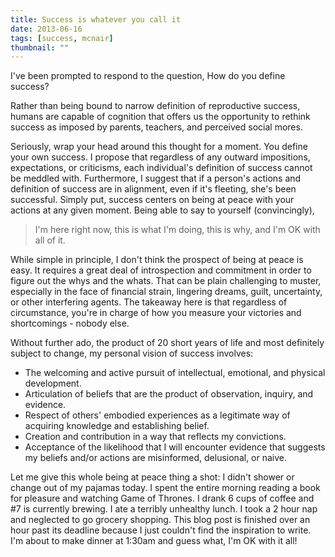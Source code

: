 ```yaml
---
title: Success is whatever you call it
date: 2013-06-16
tags: [success, mcnair]
thumbnail: ""
---
```


I've been prompted to respond to the question, How do you define success?

Rather than being bound to narrow definition of reproductive success, humans are
capable of cognition that offers us the opportunity to rethink success as
imposed by parents, teachers, and perceived social mores.

Seriously, wrap your head around this thought for a moment. You define your own
success. I propose that regardless of any outward impositions, expectations, or
criticisms, each individual's definition of success cannot be meddled with.
Furthermore, I suggest that if a person's actions and definition of success are
in alignment, even if it's fleeting, she's been successful. Simply put, success
centers on being at peace with your actions at any given moment. Being able to
say to yourself (convincingly),

> I'm here right now, this is what I'm doing, this is why, and I'm OK with all
of it.

While simple in principle, I don't think the prospect of being at peace is easy.
It requires a great deal of introspection and commitment in order to figure out
the whys and the whats. That can be plain challenging to muster, especially in
the face of financial strain, lingering dreams, guilt, uncertainty, or other
interfering agents. The takeaway here is that regardless of circumstance, you're
in charge of how you measure your victories and shortcomings - nobody else.

Without further ado, the product of 20 short years of life and most definitely
subject to change, my personal vision of success involves:

* The welcoming and active pursuit of intellectual, emotional, and physical
  development.
* Articulation of beliefs that are the product of observation, inquiry, and
  evidence.
* Respect of others' embodied experiences as a legitimate way of acquiring
  knowledge and establishing belief.
* Creation and contribution in a way that reflects my convictions.
* Acceptance of the likelihood that I will encounter evidence that suggests my
  beliefs and/or actions are misinformed, delusional, or naive.

Let me give this whole being at peace thing a shot: I didn't shower or change
out of my pajamas today. I spent the entire morning reading a book for pleasure
and watching Game of Thrones. I drank 6 cups of coffee and #7 is currently
brewing. I ate a terribly unhealthy lunch. I took a 2 hour nap and neglected to
go grocery shopping. This blog post is finished over an hour past its deadline
because I just couldn't find the inspiration to write. I'm about to make dinner
at 1:30am and guess what, I'm OK with it all!
